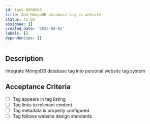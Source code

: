 ```yaml
---
id: task-0000563
title: Add MongoDB database tag to website
status: To Do
assignee: []
created_date: '2025-08-05'
labels: []
dependencies: []
---
```


## Description

Integrate MongoDB database tag into personal website tag system

## Acceptance Criteria

- [ ] Tag appears in tag listing
- [ ] Tag links to relevant content
- [ ] Tag metadata is properly configured
- [ ] Tag follows website design standards
